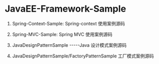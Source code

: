 # JavaEE-Framework-Sample

1. Spring-Context-Sample: Spring-context 使用案例源码

2. Spring-MVC-Sample:  Spring MVC 使用案例源码

3. JavaDesignPatternSample -----Java 设计模式案例源码

5. JavaDesignPatternSample/FactoryPatternSample 工厂模式案例源码
